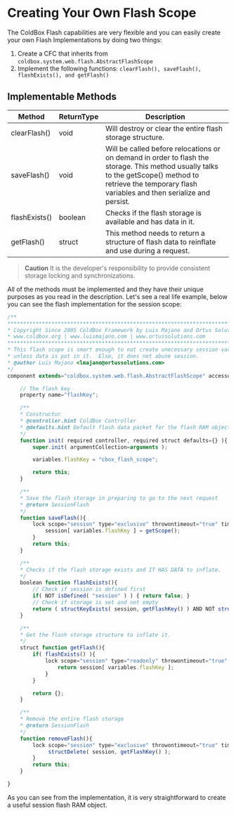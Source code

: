 # Creating Your Own Flash Scope

The ColdBox Flash capabilities are very flexible and you can easily create your own Flash Implementations by doing two things:

1. Create a CFC that inherits from `coldbox.system.web.flash.AbstractFlashScope`
2. Implement the following functions: `clearFlash(), saveFlash(), flashExists(), and getFlash()`

## Implementable Methods

|Method|ReturnType|Description|
|--|--|--|
|clearFlash()|void|Will destroy or clear the entire flash storage structure.|
|saveFlash()|void|Will be called before relocations or on demand in order to flash the storage. This method usually talks to the getScope() method to retrieve the temporary flash variables and then serialize and persist.|
|flashExists()|boolean|Checks if the flash storage is available and has data in it.|
|getFlash()|struct|This method needs to return a structure of flash data to reinflate and use during a request.|

> **Caution**  It is the developer's responsibility to provide consistent storage locking and synchronizations.

All of the methods must be implemented and they have their unique purposes as you read in the description. Let's see a real life example, below you can see the flash implementation for the session scope:

```js
/**
*********************************************************************************
* Copyright Since 2005 ColdBox Framework by Luis Majano and Ortus Solutions, Corp
* www.coldbox.org | www.luismajano.com | www.ortussolutions.com
********************************************************************************
* This flash scope is smart enough to not create unecessary session variables
* unless data is put in it.  Else, it does not abuse session.
* @author Luis Majano <lmajano@ortussolutions.com>
*/
component extends="coldbox.system.web.flash.AbstractFlashScope" accessors="true"{

	// The flash key
	property name="flashKey";

	/**
	* Constructor
	* @controller.hint ColdBox Controller
	* @defaults.hint Default flash data packet for the flash RAM object=[scope,properties,inflateToRC,inflateToPRC,autoPurge,autoSave]
	*/
	function init( required controller, required struct defaults={} ){
		super.init( argumentCollection=arguments );

		variables.flashKey = "cbox_flash_scope";

		return this;
	}

	/**
	* Save the flash storage in preparing to go to the next request
	* @return SessionFlash
	*/
	function saveFlash(){
		lock scope="session" type="exclusive" throwontimeout="true" timeout="20"{
			session[ variables.flashKey ] = getScope();
		}
		return this;
	}

	/**
	* Checks if the flash storage exists and IT HAS DATA to inflate.
	*/
	boolean function flashExists(){
		// Check if session is defined first
		if( NOT isDefined( "session" ) ) { return false; }
		// Check if storage is set and not empty
		return ( structKeyExists( session, getFlashKey() ) AND NOT structIsEmpty( session[ getFlashKey() ] ) );
	}

	/**
	* Get the flash storage structure to inflate it.
	*/
	struct function getFlash(){
		if( flashExists() ){
			lock scope="session" type="readonly" throwontimeout="true" timeout="20"{
				return session[ variables.flashKey ];
			}
		}

		return {};
	}

	/**
	* Remove the entire flash storage
	* @return SessionFlash
	*/
	function removeFlash(){
		lock scope="session" type="exclusive" throwontimeout="true" timeout="20"{
			 structDelete( session, getFlashKey() );
		}
		return this;
	}

}
```

As you can see from the implementation, it is very straightforward to create a useful session flash RAM object. 